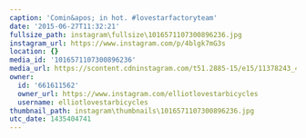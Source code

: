 ```yaml
---
caption: 'Comin&apos; in hot. #lovestarfactoryteam'
date: '2015-06-27T11:32:21'
fullsize_path: instagram\fullsize\1016571107300896236.jpg
instagram_url: https://www.instagram.com/p/4blgk7mG3s
location: {}
media_id: '1016571107300896236'
media_url: https://scontent.cdninstagram.com/t51.2885-15/e15/11378243_445983875571633_1766032785_n.jpg?ig_cache_key=MTAxNjU3MTEwNzMwMDg5NjIzNg%3D%3D.2
owner:
  id: '661611562'
  owner_url: https://www.instagram.com/elliotlovestarbicycles
  username: elliotlovestarbicycles
thumbnail_path: instagram\thumbnails\1016571107300896236.jpg
utc_date: 1435404741
---
```

